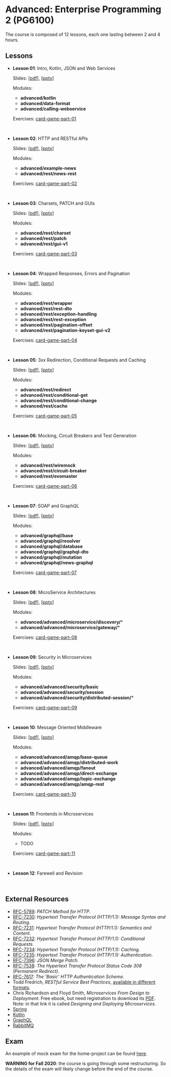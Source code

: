 # Advanced: Enterprise Programming 2 (PG6100)

The course is composed of 12 lessons, each one lasting between 2 and 4 hours.

## Lessons

* **Lesson 01**: Intro, Kotlin, JSON and Web Services
  
  Slides: [[pdf]](slides/lesson_01.pdf), 
          [[pptx]](slides/lesson_01.pptx)
          
  Modules:     
  
  * **advanced/kotlin**
  * **advanced/data-format**
  * **advanced/calling-webservice**            

  Exercises: [card-game-part-01](exercises/card-game/card-game-part-01.md)     

<br />

* **Lesson 02**: HTTP and RESTful APIs
  
  Slides: [[pdf]](slides/lesson_02.pdf), 
          [[pptx]](slides/lesson_02.pptx)
          
  Modules:     
  
  * **advanced/example-news**
  * **advanced/rest/news-rest**

  Exercises: [card-game-part-02](exercises/card-game/card-game-part-02.md)     

<br />

* **Lesson 03**: Charsets, PATCH and GUIs
  
  Slides: [[pdf]](slides/lesson_03.pdf), 
          [[pptx]](slides/lesson_03.pptx)
          
  Modules:     
  
  * **advanced/rest/charset**
  * **advanced/rest/patch**
  * **advanced/rest/gui-v1**

  Exercises: [card-game-part-03](exercises/card-game/card-game-part-03.md)     

<br />


* **Lesson 04**: Wrapped Responses, Errors and Pagination
  
  Slides: [[pdf]](slides/lesson_04.pdf), 
          [[pptx]](slides/lesson_04.pptx)
          
  Modules:     
  
  * **advanced/rest/wrapper**
  * **advanced/rest/rest-dto**
  * **advanced/rest/exception-handling**
  * **advanced/rest/rest-exception**
  * **advanced/rest/pagination-offset**
  * **advanced/rest/pagination-keyset-gui-v2**
  
  Exercises: [card-game-part-04](exercises/card-game/card-game-part-04.md)     

<br />


* **Lesson 05**: 3xx Redirection, Conditional Requests and Caching
  
  Slides: [[pdf]](slides/lesson_05.pdf), 
          [[pptx]](slides/lesson_05.pptx)
          
  Modules:     
  
  * **advanced/rest/redirect**
  * **advanced/rest/conditional-get**
  * **advanced/rest/conditional-change**
  * **advanced/rest/cache**

  Exercises: [card-game-part-05](exercises/card-game/card-game-part-05.md)     

<br />

* **Lesson 06**: Mocking, Circuit Breakers and Test Generation
  
  Slides: [[pdf]](slides/lesson_06.pdf), 
          [[pptx]](slides/lesson_06.pptx)
          
  Modules:     
    
  * **advanced/rest/wiremock**
  * **advanced/rest/circuit-breaker**
  * **advanced/rest/evomaster**

  Exercises: [card-game-part-06](exercises/card-game/card-game-part-06.md)     

<br />


* **Lesson 07**: SOAP and GraphQL
  
  Slides: [[pdf]](slides/lesson_07.pdf), 
          [[pptx]](slides/lesson_07.pptx)
          
  Modules:     
  
  * **advanced/graphql/base**
  * **advanced/graphql/resolver**
  * **advanced/graphql/database**
  * **advanced/graphql/graphql-dto**
  * **advanced/graphql/mutation**
  * **advanced/graphql/news-graphql**

  Exercises: [card-game-part-07](exercises/card-game/card-game-part-07.md)     

<br />


* **Lesson 08**: MicroService Architectures
  
  Slides: [[pdf]](slides/lesson_08.pdf), 
          [[pptx]](slides/lesson_08.pptx)
          
  Modules:     
  
  * **advanced/advanced/microservice/discovery/***
  * **advanced/advanced/microservice/gateway/***
  
  Exercises: [card-game-part-08](exercises/card-game/card-game-part-08.md)     

<br />

* **Lesson 09**: Security in Microservices

  Slides: [[pdf]](slides/lesson_09.pdf), 
          [[pptx]](slides/lesson_09.pptx)
          
  Modules:     
  
  * **advanced/advanced/security/basic**
  * **advanced/advanced/security/session**
  * **advanced/advanced/security/distributed-session/***

  Exercises: [card-game-part-09](exercises/card-game/card-game-part-09.md)     

<br />


* **Lesson 10**: Message Oriented Middleware
  
  Slides: [[pdf]](slides/lesson_10.pdf), 
          [[pptx]](slides/lesson_10.pptx)
          
  Modules:     
  
  * **advanced/advanced/amqp/base-queue**
  * **advanced/advanced/amqp/distributed-work**
  * **advanced/advanced/amqp/fanout**
  * **advanced/advanced/amqp/direct-exchange**
  * **advanced/advanced/amqp/topic-exchange**
  * **advanced/advanced/amqp/amqp-rest**
  
  Exercises: [card-game-part-10](exercises/card-game/card-game-part-10.md)     

<br />


* **Lesson 11**: Frontends in Microservices
  
  Slides: [[pdf]](slides/lesson_11.pdf), 
          [[pptx]](slides/lesson_11.pptx)
          
  Modules:     
  
  * TODO

  Exercises: [card-game-part-11](exercises/card-game/card-game-part-11.md)     

<br />

* **Lesson 12**: Farewell and Revision


<br />

 
## External Resources

* [RFC-5789](https://tools.ietf.org/html/rfc5789): *PATCH Method for HTTP*. 
* [RFC-7230](https://tools.ietf.org/html/rfc7230): *Hypertext Transfer Protocol (HTTP/1.1): Message Syntax and Routing*.
* [RFC-7231](https://tools.ietf.org/html/rfc7231): *Hypertext Transfer Protocol (HTTP/1.1): Semantics and Content*.
* [RFC-7232](https://tools.ietf.org/html/rfc7232): *Hypertext Transfer Protocol (HTTP/1.1): Conditional Requests*.
* [RFC-7234](https://tools.ietf.org/html/rfc7234): *Hypertext Transfer Protocol (HTTP/1.1): Caching*. 
* [RFC-7235](https://tools.ietf.org/html/rfc7235): *Hypertext Transfer Protocol (HTTP/1.1): Authentication*. 
* [RFC-7396](https://tools.ietf.org/html/rfc7396): *JSON Merge Patch*.
* [RFC-7538](https://tools.ietf.org/html/rfc7538): *The Hypertext Transfer Protocol Status Code 308 (Permanent Redirect)*.
* [RFC-7617](https://tools.ietf.org/html/rfc7617): *The 'Basic' HTTP Authentication Scheme*.
* Todd Fredrich, *RESTful Service Best Practices*, [available in different formats](https://www.restapitutorial.com/resources.html).
* Chris Richardson and Floyd Smith, *Microservices From Design to Deployment*.
  Free ebook, but need registration to download its [PDF](https://www.nginx.com/resources/library/designing-deploying-microservices/).
  Note: in that link it is called *Designing and Deploying Microservices*.
* [Spring](https://spring.io)
* [Kotlin](https://kotlinlang.org/docs/kotlin-docs.pdf)
* [GraphQL](https://graphql.org/)
* [RabbitMQ](https://www.rabbitmq.com/)



## Exam

An example of mock exam for the home-project can be 
found [here](exams/project_mock_exam.pdf).

**WARNING for Fall 2020**: the course is going through some restructuring.
So the details of the exam will likely change before the end
of the course.